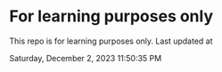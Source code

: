 # For learning purposes only
This repo is for learning purposes only.
Last updated at

Saturday, December 2, 2023 11:50:35 PM

